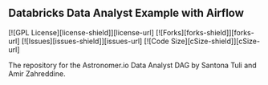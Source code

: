 ## Databricks Data Analyst Example with Airflow

<!-- PROJECT SHIELDS -->
[![GPL License][license-shield]][license-url]
[![Forks][forks-shield]][forks-url]
[![Issues][issues-shield]][issues-url]
[![Code Size][cSize-shield]][cSize-url]


The repository for the Astronomer.io Data Analyst DAG by Santona Tuli and Amir Zahreddine.
